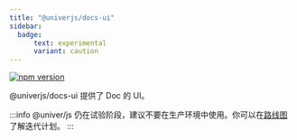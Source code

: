 ```yaml
---
title: "@univerjs/docs-ui"
sidebar:
  badge:
      text: experimental
      variant: caution
---
```


[![npm version](https://img.shields.io/npm/v/@univerjs/docs-ui)](https://npmjs.org/package/@univerjs/docs-ui)

@univerjs/docs-ui 提供了 Doc 的 UI。

:::info
@univer/js 仍在试验阶段，建议不要在生产环境中使用。你可以在[路线图](/guides/roadmap)了解迭代计划。
:::
